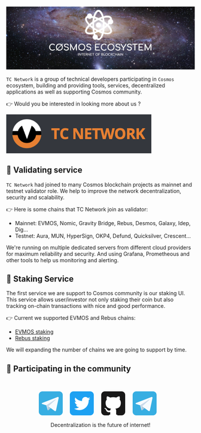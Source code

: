 [![tcnetwork github banner](/profile/static/tcnetwork-banner.png)](https://tcnetwork.io)

`TC Network` is a group of technical developers participating in `Cosmos` ecosystem, building and providing tools, services, decentralized applications as well as supporting Cosmos community.

👉 Would you be interested in looking more about us ?

<p><a href="https://tcnetwork.io"><img src="/profile/static/tcnetwork-link.png" /></a></p>

## 🔧 Validating service

`TC Network` had joined to many Cosmos blockchain projects as mainnet and testnet validator role. We help to improve the network decentralization, security and scalability.

👉 Here is some chains that TC Network join as validator:

- Mainnet: EVMOS, Nomic, Gravity Bridge,  Rebus, Desmos, Galaxy, Idep, Dig...
- Testnet: Aura, MUN, HyperSign, OKP4, Defund, Quicksilver, Crescent...

We're running on multiple dedicated servers from different cloud providers for maximum reliability and security. And using Grafana, Prometheous and other tools to help us monitoring and alerting.

## 🎁 Staking Service

The first service we are support to Cosmos community is our staking UI. This service allows user/investor not only staking their coin but also tracking on-chain transactions with nice and good performance.

👉 Current we supported EVMOS and Rebus chains:

- [EVMOS staking](https://evmos.tcnetwork.io)
- [Rebus staking](https://rebus.tcnetwork.io)

We will expanding the number of chains we are going to support by time.

## 💁 Participating in the community

<br/>

<p align="center">
  <a href="https://t.me/tcnetwork_en" alt="Cosmos Network"><img src="/profile/static/telegram.svg" width="64" /></a>
  &nbsp; &nbsp;
  <a href="https://twitter.com/TCNetwork_io"><img src="/profile/static/twitter.svg" width="64" /></a>
  &nbsp; &nbsp;
  <a href="https://github.com/tcnetworkio"><img src="/profile/static/github.svg" width="64" /></a>
  &nbsp; &nbsp;
  <a href="https://t.me/tcnetwork_vn" alt="Cosmos Network Vietnam"><img src="/profile/static/telegram.svg" width="64" /></a>
  &nbsp; &nbsp;
</p>

<p align="center">Decentralization is the future of internet!</p>
